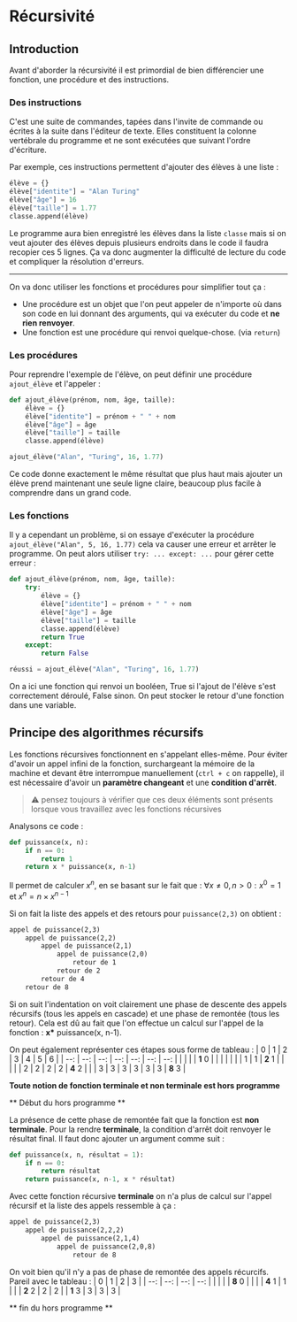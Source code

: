 # Récursivité
## Introduction
Avant d'aborder la récursivité il est primordial de bien différencier une fonction, une procédure et des instructions.

### Des instructions
C'est une suite de commandes, tapées dans l'invite de commande ou écrites à la suite dans l'éditeur de texte. Elles constituent la colonne vertébrale du programme et ne sont exécutées que suivant l'ordre d'écriture.

Par exemple, ces instructions permettent d'ajouter des élèves à une liste :
```python
élève = {}
élève["identite"] = "Alan Turing"
élève["âge"] = 16
élève["taille"] = 1.77
classe.append(élève)
```

Le programme aura bien enregistré les élèves dans la liste `classe` mais si on veut ajouter des élèves depuis plusieurs endroits dans le code il faudra recopier ces 5 lignes. Ça va donc augmenter la difficulté de lecture du code et compliquer la résolution d'erreurs.
___
On va donc utiliser les fonctions et procédures pour simplifier tout ça :
- Une procédure est un objet que l'on peut appeler de n'importe où dans son code en lui donnant des arguments, qui va exécuter du code et **ne rien renvoyer**.
- Une fonction est une procédure qui renvoi quelque-chose. (via `return`)

### Les procédures
Pour reprendre l'exemple de l'élève, on peut définir une procédure `ajout_élève` et l'appeler :
```python
def ajout_élève(prénom, nom, âge, taille):
	élève = {}
	élève["identite"] = prénom + " " + nom
	élève["âge"] = âge
	élève["taille"] = taille
	classe.append(élève)

ajout_élève("Alan", "Turing", 16, 1.77)
```
Ce code donne exactement le même résultat que plus haut mais ajouter un élève prend maintenant une seule ligne claire, beaucoup plus facile à comprendre dans un grand code.

### Les fonctions
Il y a cependant un problème, si on essaye d'exécuter la procédure `ajout_élève("Alan", 5, 16, 1.77)` cela va causer une erreur et arrêter le programme. On peut alors utiliser `try: ... except: ...` pour gérer cette erreur :
```python
def ajout_élève(prénom, nom, âge, taille):
	try:
		élève = {}
		élève["identite"] = prénom + " " + nom
		élève["âge"] = âge
		élève["taille"] = taille
		classe.append(élève)
		return True
	except:
		return False

réussi = ajout_élève("Alan", "Turing", 16, 1.77)
```
On a ici une fonction qui renvoi un booléen, True si l'ajout de l'élève s'est correctement déroulé, False sinon. On peut stocker le retour d'une fonction dans une variable.

## Principe des algorithmes récursifs
Les fonctions récursives fonctionnent en s'appelant elles-même. Pour éviter d'avoir un appel infini de la fonction, surchargeant la mémoire de la machine et devant être interrompue manuellement (`ctrl + c` on rappelle), il est nécessaire d'avoir un **paramètre changeant** et une **condition d'arrêt**.
> :warning: pensez toujours à vérifier que ces deux éléments sont présents lorsque vous travaillez avec les fonctions récursives

Analysons ce code :
```python
def puissance(x, n):
	if n == 0:
		return 1
	return x * puissance(x, n-1)
```
Il permet de calculer $x^n$, en se basant sur le fait que :
$\forall x \not = 0, n > 0 : x^0 = 1$ et $x^n = n \times x^{n-1}$

Si on fait la liste des appels et des retours pour `puissance(2,3)` on obtient :
```txt
appel de puissance(2,3)
	appel de puissance(2,2)
		appel de puissance(2,1)
			appel de puissance(2,0)
				retour de 1
			retour de 2
		retour de 4
	retour de 8
```
Si on suit l'indentation on voit clairement une phase de descente des appels récursifs (tous les appels en cascade) et une phase de remontée (tous les retour). Cela est dû au fait que l'on effectue un calcul sur l'appel de la fonction : __x\*__ puissance(x, n-1).

On peut également représenter ces étapes sous forme de tableau :
|  0  |  1  |  2  |  3  |  4  |  5  |  6  |
| --: | --: | --: | --: | --: | --: | --: |
|     |     |     | **1** 0 |     |     |     |
|     |     |   1 |   1 | **2** 1 |     |     |
|     |   2 |   2 |   2 |   2 | **4** 2 |     |
|   3 |   3 |   3 |   3 |   3 |   3 | **8** 3 |


**Toute notion de fonction terminale et non terminale est hors programme**

\*\* Début du hors programme \*\*

La présence de cette phase de remontée fait que la fonction est **non terminale**.
Pour la rendre **terminale**, la condition d'arrêt doit renvoyer le résultat final. Il faut donc ajouter un argument comme suit :
```python
def puissance(x, n, résultat = 1):
	if n == 0:
		return résultat
	return puissance(x, n-1, x * résultat)
```

Avec cette fonction récursive **terminale** on n'a plus de calcul sur l'appel récursif et la liste des appels ressemble à ça :
```txt
appel de puissance(2,3)
	appel de puissance(2,2,2)
		appel de puissance(2,1,4)
			appel de puissance(2,0,8)
				retour de 8
```
On voit bien qu'il n'y a pas de phase de remontée des appels récurcifs. Pareil avec le tableau :
|  0  |  1  |  2  |  3  |
| --: | --: | --: | --: |
|     |     |     | **8** 0 |
|     |     | **4** 1 |   1 |
|     | **2** 2 |   2 |   2 |
| **1** 3 |   3 |   3 |   3 |

\*\* fin du hors programme \*\*

